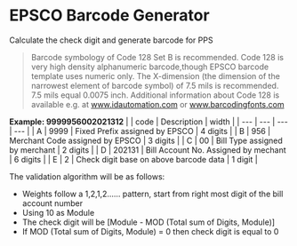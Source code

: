 # EPSCO Barcode Generator
Calculate the check digit and generate barcode for PPS

>Barcode symbology of Code 128 Set B is recommended. Code 128 is very high density alphanumeric barcode,though EPSCO barcode template uses numeric only. The X-dimension (the dimension of the narrowest element of barcode symbol) of 7.5 mils is recommended. 7.5 mils equal 0.0075 inch. Additional information about Code 128 is available e.g. at www.idautomation.com or www.barcodingfonts.com


**Example: 9999956002021312**
|     | code   | Description                            | width    |
| --- | ---    | ---                                    | ---      |
| A   | 9999   | Fixed Prefix assigned by EPSCO         | 4 digits | 
| B   | 956    | Merchant Code assigned by EPSCO        | 3 digits |
| C   | 00     | Bill Type assigned by merchant         | 2 digits |
| D   | 202131 | Bill Account No. Assigned by mechant   | 6 digits |
| E   | 2      | Check digit base on above barcode data | 1 digit  |

The validation algorithm will be as follows:
- Weights follow a 1,2,1,2…… pattern, start from right most digit of the bill account number
- Using 10 as Module
- The check digit will be [Module - MOD (Total sum of Digits, Module)]
- If MOD (Total sum of Digits, Module) = 0 then check digit is equal to 0

